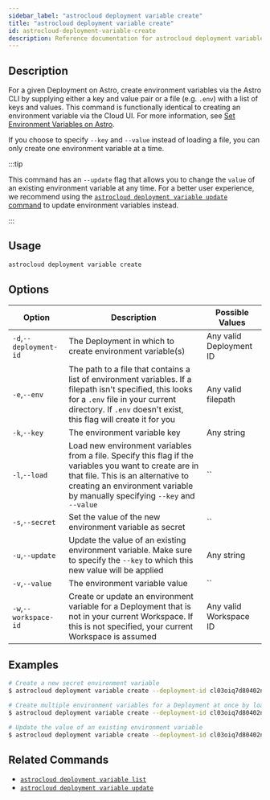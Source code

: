 ```yaml
---
sidebar_label: "astrocloud deployment variable create"
title: "astrocloud deployment variable create"
id: astrocloud-deployment-variable-create
description: Reference documentation for astrocloud deployment variable create.
---
```


## Description

For a given Deployment on Astro, create environment variables via the Astro CLI by supplying either a key and value pair or a file (e.g. `.env`) with a list of keys and values. This command is functionally identical to creating an environment variable via the Cloud UI. For more information, see [Set Environment Variables on Astro](environment-variables.md).

If you choose to specify `--key` and `--value` instead of loading a file, you can only create one environment variable at a time.

:::tip

This command has an `--update` flag that allows you to change the `value` of an existing environment variable at any time. For a better user experience, we recommend using the [`astrocloud deployment variable update` command](cli-reference/astrocloud-deployment-variable-update.md) to update environment variables instead.

:::

## Usage

```sh
astrocloud deployment variable create
```

## Options

| Option                         | Description                                                                            | Possible Values                                                                |
| ------------------------------ | -------------------------------------------------------------------------------------- | ------------------------------------------------------------------------------ |
| `-d`,`--deployment-id`           |       The Deployment in which to create environment variable(s)                           | Any valid Deployment ID |
| `-e`,`--env`                  | The path to a file that contains a list of environment variables.  If a filepath isn't specified, this looks for a `.env` file in your current directory. If `.env` doesn't exist, this flag will create it for you                                                                 | Any valid filepath       |
| `-k`,`--key`             | The environment variable key                                                  | Any string |
| `-l`,`--load`    | Load new environment variables from a file. Specify this flag if the variables you want to create are in that file. This is an alternative to creating an environment variable by manually specifying `--key` and `--value`             |`` |
| `-s`,`--secret`    | Set the value of the new environment variable as secret      |`` |
| `-u`,`--update`    | Update the value of an existing environment variable. Make sure to specify the `--key` to which this new value will be applied          | Any string |
| `-v`,`--value`    | The environment variable value          |`` |
| `-w`,`--workspace-id`          | Create or update an environment variable for a Deployment that is not in your current Workspace. If this is not specified, your current Workspace is assumed           | Any valid Workspace ID                                                         |

## Examples

```sh
# Create a new secret environment variable
$ astrocloud deployment variable create --deployment-id cl03oiq7d80402nwn7fsl3dmv --key AIRFLOW__SECRETS__BACKEND_KWARGS --value <my-secret-value> --secret

# Create multiple environment variables for a Deployment at once by loading them from a .env file
$ astrocloud deployment variable create --deployment-id cl03oiq7d80402nwn7fsl3dmv --load --env .env.dev

# Update the value of an existing environment variable
$ astrocloud deployment variable create --deployment-id cl03oiq7d80402nwn7fsl3dmv --update --key AIRFLOW__CORE__PARALLELISM --value <my-new-value>
```

## Related Commands

- [`astrocloud deployment variable list`](cli-reference/astrocloud-deployment-variable-list.md)
- [`astrocloud deployment variable update`](cli-reference/astrocloud-deployment-variable-update.md)
